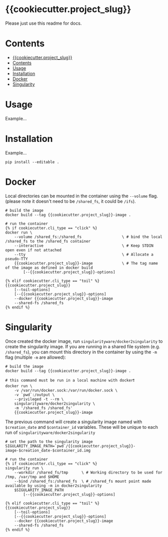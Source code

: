 # {{cookiecutter.project_slug}}

Please just use this readme for docs.

# Contents

- [{{cookiecutter.project_slug}}](#cookiecutterprojectslug)
- [Contents](#contents)
- [Usage](#usage)
- [Installation](#installation)
- [Docker](#docker)
- [Singularity](#singularity)

# Usage

Example...

# Installation

Example...

    pip install --editable .


# Docker

Local directories can be mounted in the container using the `--volume` flag. (please note it doesn't need to be `/shared_fs`, it could be `/ifs`).

    # build the image
    docker build --tag {{cookiecutter.project_slug}}-image .

    # run the container
    {% if cookiecutter.cli_type == "click" %}
    docker run \
        --volume /shared_fs:/shared_fs                  \ # bind the local /shared_fs to the /shared_fs container
        --interactive                                   \ # Keep STDIN open even if not attached
        --tty                                           \ # Allocate a pseudo-TTY
        {{cookiecutter.project_slug}}-image             \ # The tag name of the image as defined in docker build
            [--{{cookiecutter.project_slug}}-options]

    {% elif cookiecutter.cli_type == "toil" %}
    {{cookiecutter.project_slug}}
        [--toil-options]
        [--{{cookiecutter.project_slug}}-options]
        --docker {{cookiecutter.project_slug}}-image
        --shared-fs /shared_fs
    {% endif %}

# Singularity

Once created the docker image, run `singularityware/docker2singularity` to create the singularity image. If you are running in a shared file system (e.g. `/shared_fs`), you can mount this directory in the container by using the `-m` flag (multiple `-m` are allowed):

    # build the image
    docker build --tag {{cookiecutter.project_slug}}-image .

    # this command must be run in a local machine with docker❗️
    docker run \
        -v /var/run/docker.sock:/var/run/docker.sock \
        -v `pwd`:/output \
        --privileged -t --rm \
        singularityware/docker2singularity \
        -m '/shared_fs /shared_fs'
        {{cookiecutter.project_slug}}-image

The previous command will create a singularity image named with `$creation_date` and `$container_id` variables. These will be unique to each run of `singularityware/docker2singularity`

    # set the path to the singularity image
    SIGULARITY_IMAGE_PATH=`pwd`/{{cookiecutter.project_slug}}-image-$creation_date-$container_id.img

    # run the container
    {% if cookiecutter.cli_type == "click" %}
    singularity run \
        --workdir /shared_fs/tmp      \ # Working directory to be used for /tmp, /var/tmp and $HOME
        --bind /shared_fs:/shared_fs  \ # /shared_fs mount point made available by using -m in docker2singularity
        $SIGULARITY_IMAGE_PATH
            [--{{cookiecutter.project_slug}}-options]

    {% elif cookiecutter.cli_type == "toil" %}
    {{cookiecutter.project_slug}}
        [--toil-options]
        [--{{cookiecutter.project_slug}}-options]
        --docker {{cookiecutter.project_slug}}-image
        --shared-fs /shared_fs
    {% endif %}

